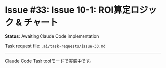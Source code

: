 # Issue #33: Issue 10-1: ROI算定ロジック & チャート

**Status**: Awaiting Claude Code implementation

Task request file: `.ai/task-requests/issue-33.md`

---

Claude Code Task toolモードで実装中です。
